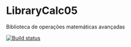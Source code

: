 # LibraryCalc05
Biblioteca de operações matemáticas avançadas

[![Build status](https://ci.appveyor.com/api/projects/status/yqf9lppp23y2ivq4/branch/master?svg=true)](https://ci.appveyor.com/project/mateusggeracino/librarycalc05/branch/master)
